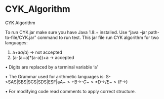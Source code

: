 # CYK_Algorithm

CYK Algorithm

To run CYK.jar make sure you have Java 1.8.+ installed.
Use “java –jar path-to-file/CYK.jar” command to run test.
This jar file run CYK algorithm for two languages:

1. a+a*a(a*) -> not accepted
2. (a-(a+a)*(a-a))+a -> accepted

• Digits are replaced by a terminal variable ‘a’

• The Grammar used for arithmetic languages is: S->SAS|SBS|SCS|SDS|ESF|a$A->+$B->-$C->*$D->/$E->($F->)

• For modifying code read comments to apply correct structure.
